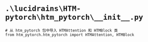 # `.\lucidrains\HTM-pytorch\htm_pytorch\__init__.py`

```
# 从 htm_pytorch 包中导入 HTMAttention 和 HTMBlock 类
from htm_pytorch.htm_pytorch import HTMAttention, HTMBlock
```